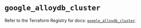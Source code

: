 # `google_alloydb_cluster`

Refer to the Terraform Registry for docs: [`google_alloydb_cluster`](https://registry.terraform.io/providers/hashicorp/google/6.38.0/docs/resources/alloydb_cluster).
